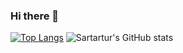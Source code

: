 ### Hi there 👋

[![Top Langs](https://github-readme-stats.vercel.app/api/top-langs/?username=sarartur&layout=compact)](https://github.com/anuraghazra/github-readme-stats)
![Sartartur's GitHub stats](https://github-readme-stats.vercel.app/api?username=sarartur&show_icons=true&theme=graywhite)
